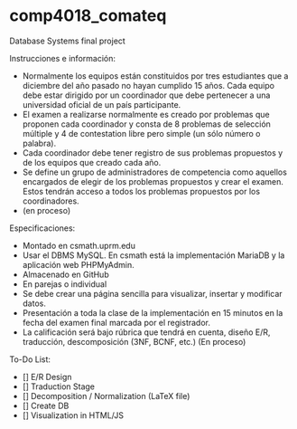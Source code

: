 # comp4018_comateq
Database Systems final project

Instrucciones e información:
- Normalmente los equipos están constituidos por tres estudiantes que a diciembre del año pasado no hayan cumplido 15 años. Cada equipo debe estar dirigido por un coordinador que debe pertenecer a una universidad oficial de un país participante. 
- El examen a realizarse normalmente es creado por problemas que proponen cada coordinador y consta de 8 problemas de selección múltiple y 4 de contestation libre pero simple (un sólo número o palabra).
- Cada coordinador debe tener registro de sus problemas propuestos y de los equipos que creado cada año.
- Se define un grupo de administradores de competencia como aquellos encargados de elegir de los problemas propuestos y crear el examen. Estos tendrán acceso a todos los problemas propuestos por los coordinadores.
- (en proceso)

Especificaciones:
- Montado en csmath.uprm.edu
- Usar el DBMS MySQL. En csmath está la implementación MariaDB y la aplicación web PHPMyAdmin. 
- Almacenado en GitHub
- En parejas o individual
- Se debe crear una página sencilla para visualizar, insertar y modificar datos. 
- Presentación a toda la clase de la implementación en 15 minutos en la fecha del examen final marcada por el registrador. 
- La calificación será bajo rúbrica que tendrá en cuenta, diseño E/R, traducción, descomposición (3NF, BCNF, etc.) (En proceso)

To-Do List:
- [] E/R Design
- [] Traduction Stage
- [] Decomposition / Normalization (LaTeX file)
- [] Create DB
- [] Visualization in HTML/JS 
